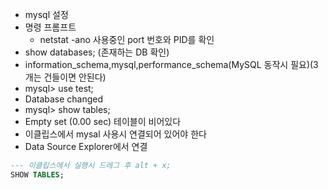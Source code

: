 * mysql 설정
* 명령 프롬프트
  * netstat -ano 사용중인 port 번호와 PID를 확인
* show databases; (존재하는 DB 확인)
* information_schema,mysql,performance_schema(MySQL 동작시 필요)(3개는 건들이면 안된다)
* mysql> use test;
* Database changed
* mysql> show tables;
* Empty set (0.00 sec) 테이블이 비어있다
* 이클립스에서 mysal 사용시 연결되어 있어야 한다
 * Data Source Explorer에서 연결
 ```SQL
 --- 이클립스에서 실행시 드레그 후 alt + x;
SHOW TABLES;
```
